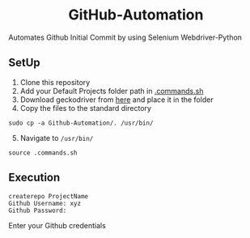 <h1 align=center>GitHub-Automation</h1>

Automates Github Initial Commit by using Selenium Webdriver-Python

## SetUp

1. Clone this repository <br />
2. Add your Default Projects folder path in [.commands.sh](https://github.com/sooryaprakash31/Github-Automation/blob/master/.commands.sh#L9) 
3. Download geckodriver from [here](https://github.com/mozilla/geckodriver/releases) and place it in the folder
4. Copy the files to the standard directory <br />
  ```
  sudo cp -a Github-Automation/. /usr/bin/
  ```
5. Navigate to `/usr/bin/`
  ```
  source .commands.sh
  ```
## Execution <br />

```
createrepo ProjectName
Github Username: xyz
Github Password:
```
Enter your Github credentials <br />

